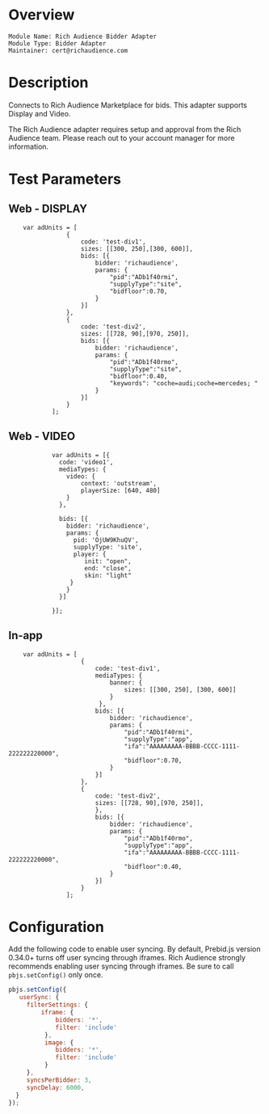 # Overview

```
Module Name: Rich Audience Bidder Adapter
Module Type: Bidder Adapter
Maintainer: cert@richaudience.com
```

# Description

Connects to Rich Audience Marketplace for bids. This adapter supports Display and Video.

The Rich Audience adapter requires setup and approval from the Rich Audience team.
Please reach out to your account manager for more information.

# Test Parameters

## Web - DISPLAY
```
    var adUnits = [
                {
                    code: 'test-div1',
                    sizes: [[300, 250],[300, 600]],
                    bids: [{
                        bidder: 'richaudience',
                        params: {
                            "pid":"ADb1f40rmi",
                            "supplyType":"site",
                            "bidfloor":0.70,
                        }
                    }]
                },
                {
                    code: 'test-div2',
                    sizes: [[728, 90],[970, 250]],
                    bids: [{
                        bidder: 'richaudience',
                        params: {
                            "pid":"ADb1f40rmo",
                            "supplyType":"site",
                            "bidfloor":0.40,
                            "keywords": "coche=audi;coche=mercedes; "
                        }
                    }]
                }
            ];
```

## Web - VIDEO
```
            var adUnits = [{
              code: 'video1',
              mediaTypes: {
                video: {
                    context: 'outstream',
                    playerSize: [640, 480]
                }
              },

              bids: [{
                bidder: 'richaudience',
                params: {
                  pid: 'OjUW9KhuQV',
                  supplyType: 'site',
                  player: {
                     init: "open",
                     end: "close",
                     skin: "light"
                 }
                }
              }]

            }];
```

## In-app
```
    var adUnits = [
                    {
                        code: 'test-div1',
                        mediaTypes: {
                            banner: {
                                sizes: [[300, 250], [300, 600]]
                            }
                         },
                        bids: [{
                            bidder: 'richaudience',
                            params: {
                                "pid":"ADb1f40rmi",
                                "supplyType":"app",
                                "ifa":"AAAAAAAAA-BBBB-CCCC-1111-222222220000",
                                "bidfloor":0.70,
                            }
                        }]
                    },
                    {
                        code: 'test-div2',
                        sizes: [[728, 90],[970, 250]],
                        },
                        bids: [{
                            bidder: 'richaudience',
                            params: {
                                "pid":"ADb1f40rmo",
                                "supplyType":"app",
                                "ifa":"AAAAAAAAA-BBBB-CCCC-1111-222222220000",
                                "bidfloor":0.40,
                            }
                        }]
                    }
                ];
```

# Configuration
Add the following code to enable user syncing. By default, Prebid.js version 0.34.0+ turns off user syncing through iframes.
Rich Audience strongly recommends enabling user syncing through iframes. Be sure to call `pbjs.setConfig()` only once.

```javascript
pbjs.setConfig({
   userSync: {
     filterSettings: {
         iframe: {
             bidders: '*',
             filter: 'include'
          },
          image: {
             bidders: '*',
             filter: 'include'
          }
     },
     syncsPerBidder: 3,
     syncDelay: 6000,
  }
});
```
